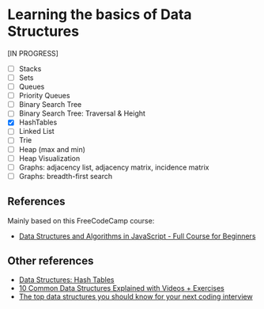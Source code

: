 # Learning the basics of Data Structures
[IN PROGRESS]

- [ ] Stacks
- [ ] Sets
- [ ] Queues
- [ ] Priority Queues
- [ ] Binary Search Tree
- [ ] Binary Search Tree: Traversal & Height
- [x] HashTables
- [ ] Linked List
- [ ] Trie
- [ ] Heap (max and min)
- [ ] Heap Visualization
- [ ] Graphs: adjacency list, adjacency matrix, incidence matrix
- [ ] Graphs: breadth-first search

## References

Mainly based on this FreeCodeCamp course:
- [Data Structures and Algorithms in JavaScript - Full Course for Beginners](https://www.youtube.com/watch?v=t2CEgPsws3U&t=4500s)

## Other references

- [Data Structures: Hash Tables](https://www.youtube.com/watch?v=shs0KM3wKv8)
- [10 Common Data Structures Explained with Videos + Exercises](https://www.freecodecamp.org/news/10-common-data-structures-explained-with-videos-exercises-aaff6c06fb2b/)
- [The top data structures you should know for your next coding interview](https://www.freecodecamp.org/news/the-top-data-structures-you-should-know-for-your-next-coding-interview-36af0831f5e3/)